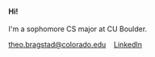  #### **Hi!**  
 I'm a sophomore CS major at CU Boulder.
 
theo.bragstad@colorado.edu &nbsp;&nbsp; [LinkedIn](https://www.linkedin.com/in/theobragstad)
